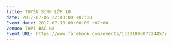 ```yaml
---
title: TUYỂN SINH LỚP 10
date: 2017-07-06 22:43:00 +07:00
Event date: 2017-07-10 00:00:00 +07:00
Venue: THPT BẮC HÀ
Event URL: https://www.facebook.com/events/1523189607724457/
---
```


